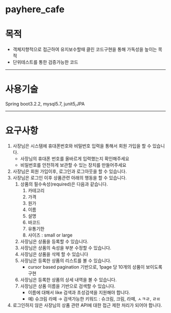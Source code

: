 # payhere_cafe

# 목적
- 객체지향적으로 접근하여 유지보수할때 클린 코드구현을 통해 가독성을 높이는 목적
- 단위테스트를 통한 검증가능한 코드
---
# 사용기술
Spring boot3.2.2, mysql5.7, junit5,JPA

---
# 요구사항
1. 사장님은 시스템에 휴대폰번호와 비밀번호 입력을 통해서 회원 가입을 할 수 있습니다. 
    - 사장님의 휴대폰 번호를 올바르게 입력했는지 확인해주세요
    - 비밀번호를 안전하게 보관할 수 있는 장치를 만들어주세요
2. 사장님은 회원 가입이후, 로그인과 로그아웃을 할 수 있습니다. 
3. 사장님은 로그인 이후 상품관련 아래의 행동을 할 수 있습니다. 
    1. 상품의 필수속성(required)은 다음과 같습니다. 
        1. 카테고리
        2. 가격
        3. 원가 
        4. 이름 
        5. 설명
        6. 바코드
        7. 유통기한 
        8. 사이즈 : small or large
    2. 사장님은 상품을 등록할 수 있습니다. 
    3. 사장님은 상품의 속성을 부분 수정할 수 있습니다. 
    4. 사장님은 상품을 삭제 할 수 있습니다
    5. 사장님은 등록한 상품의 리스트를 볼 수 있습니다. 
        - cursor based pagination 기반으로, 1page 당 10개의 상품이 보이도록 구현
    6. 사장님은 등록한 상품의 상세 내역을 볼 수 있습니다. 
    7. 사장님은 상품 이름을 기반으로 검색할 수 있습니다. 
        - 이름에 대해서 like 검색과 초성검색을 지원해야 합니다.
        - 예) 슈크림 라떼 → 검색가능한 키워드 : 슈크림, 크림, 라떼, ㅅㅋㄹ, ㄹㄸ
4. 로그인하지 않은 사장님의 상품 관련 API에 대한 접근 제한 처리가 되어야 합니다.
